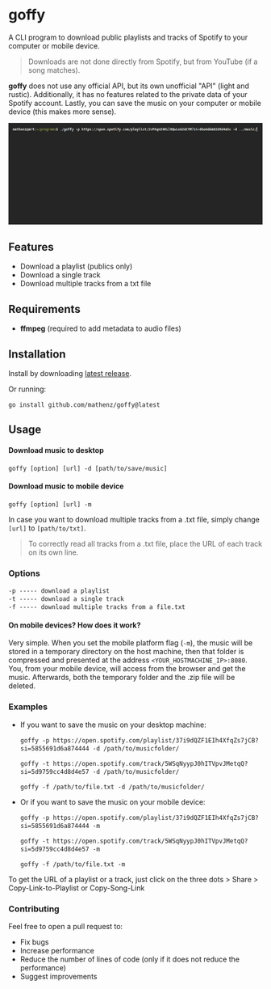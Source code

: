 # goffy

A CLI program to download public playlists and tracks of Spotify to your computer or mobile device.

> Downloads are not done directly from Spotify, but from YouTube (if a song matches).

**goffy** does not use any official API, but its own unofficial "API" (light and rustic). Additionally, it has no features related to the private data of your Spotify account. Lastly, you can save the music on your computer or mobile device (this makes more sense).

![Alt text](example.gif)

## Features

- Download a playlist (publics only)
- Download a single track
- Download multiple tracks from a txt file

## Requirements

* **ffmpeg** (required to add metadata to audio files)

## Installation
Install by downloading [latest release](https://github.com/mathenz/goffy/releases/tag/v1.0.2).

Or running:
```
go install github.com/mathenz/goffy@latest
```

## Usage

#### Download music to desktop
```
goffy [option] [url] -d [path/to/save/music]
```
#### Download music to mobile device
```
goffy [option] [url] -m
```

In case you want to download multiple tracks from a .txt file, simply change ```[url]``` to ```[path/to/txt]```.
> To correctly read all tracks from a .txt file, place the URL of each track on its own line.


### Options

```
-p ----- download a playlist
-t ----- download a single track
-f ----- download multiple tracks from a file.txt
```
#### On mobile devices? How does it work?

Very simple. When you set the mobile platform flag (```-m```), the music will be stored in a temporary directory on the host machine, then that folder is compressed and presented at the address ```<YOUR_HOSTMACHINE_IP>:8080```. You, from your mobile device, will access from the browser and get the music. Afterwards, both the temporary folder and the .zip file will be deleted.


### Examples

- If you want to save the music on your desktop machine:
   > 
   ```
   goffy -p https://open.spotify.com/playlist/37i9dQZF1EIh4XfqZs7jCB?si=5855691d6a874444 -d /path/to/musicfolder/
   ```
   ```
   goffy -t https://open.spotify.com/track/5WSqNyypJ0hITVpvJMetqQ?si=5d9759cc4d8d4e57 -d /path/to/musicfolder/
   ```
   ```
   goffy -f /path/to/file.txt -d /path/to/musicfolder/
   ```
   >
- Or if you want to save the music on your mobile device:
   > 
   ```
   goffy -p https://open.spotify.com/playlist/37i9dQZF1EIh4XfqZs7jCB?si=5855691d6a874444 -m
   ```
   ```
   goffy -t https://open.spotify.com/track/5WSqNyypJ0hITVpvJMetqQ?si=5d9759cc4d8d4e57 -m
   ```
   ```
   goffy -f /path/to/file.txt -m
   ```
   >


To get the URL of a playlist or a track, just click on the three dots > Share > Copy-Link-to-Playlist or Copy-Song-Link

### Contributing

Feel free to open a pull request to:

* Fix bugs
* Increase performance
* Reduce the number of lines of code (only if it does not reduce the performance)
* Suggest improvements
